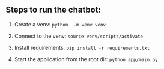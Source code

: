 ## Steps to run the chatbot:

1. Create a venv:                           `python  -m venv venv`

2. Connect to the venv:                     `source venv/scripts/activate`

3. Install requirements:                    `pip install -r requirements.txt`

4. Start the application from the root dir: `python app/main.py`
